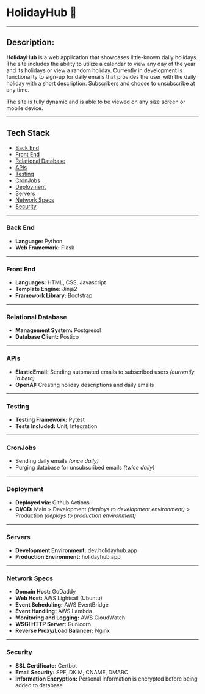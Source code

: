 # HolidayHub 🎉

---

## Description:

**HolidayHub** is a web application that showcases little-known daily holidays. The site includes the ability to utilize a calendar to view any day of the year and its holidays or view a random holiday. Currently in development is functionality to sign-up for daily emails that provides the user with the daily holiday with a short description. Subscribers and choose to unsubscribe at any time. 

The site is fully dynamic and is able to be viewed on any size screen or mobile device.

---

## Tech Stack
* [Back End](#back-end)
* [Front End](#front-end)
* [Relational Database](#database)
* [APIs](#apis)
* [Testing](#testing)
* [CronJobs](#cronjobs)
* [Deployment](#deployment)
* [Servers](#servers)
* [Network Specs](#network-specs)
* [Security](#security)

---

### <a name="back-end"></a>Back End

* **Language:** Python
* **Web Framework:** Flask

---

### <a name="front-end"></a>Front End

* **Languages:** HTML, CSS, Javascript
* **Template Engine:** Jinja2
* **Framework Library:** Bootstrap

---

### <a name="database"></a>Relational Database

* **Management System:** Postgresql
* **Database Client:** Postico

---

### <a name="apis"></a>APIs

* **ElasticEmail:** Sending automated emails to subscribed users *(currently in beta)*
* **OpenAI:** Creating holiday descriptions and daily emails

---

### <a name="testing"></a>Testing

* **Testing Framework:** Pytest
* **Tests Included:** Unit, Integration

---

### <a name="cronjobs"></a>CronJobs

* Sending daily emails *(once daily)*
* Purging database for unsubscribed emails *(twice daily)*

---

### <a name="deployment"></a>Deployment

* **Deployed via:** Github Actions
* **CI/CD:** Main > Development *(deploys to development environment)* > Production *(deploys to production environment)*

---

### <a name="servers"></a>Servers

* **Development Environment:** dev.holidayhub.app
* **Production Environment:** holidayhub.app

---

### <a name="network-specs"></a>Network Specs
* **Domain Host:** GoDaddy
* **Web Host:** AWS Lightsail (Ubuntu)
* **Event Scheduling:** AWS EventBridge
* **Event Handling:** AWS Lambda
* **Monitoring and Logging:** AWS CloudWatch
* **WSGI HTTP Server:** Gunicorn
* **Reverse Proxy/Load Balancer:** Nginx

---

### <a name="security"></a>Security
* **SSL Certificate:** Certbot
* **Email Security:** SPF, DKIM, CNAME, DMARC
* **Information Encryption:** Personal information is encrypted before being added to database